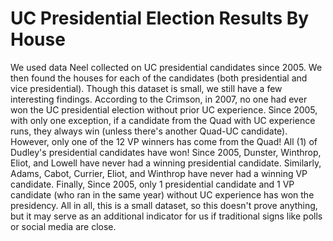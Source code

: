 # UC Presidential Election Results By House
We used data Neel collected on UC presidential candidates since 2005. We then found the
houses for each of the candidates (both presidential and vice presidential). Though this
dataset is small, we still have a few interesting findings. According to the Crimson, in
2007, no one had ever won the UC presidential election without prior UC experience. Since
2005, with only one exception, if a candidate from the Quad with UC experience runs, they
always win (unless there's another Quad-UC candidate). However, only one of the 12 VP
winners has come from the Quad! All (1) of Dudley's presidential candidates have won! 
Since 2005, Dunster, Winthrop, Eliot, and Lowell have never had a winning presidential 
candidate. Similarly, Adams, Cabot, Currier, Eliot, and Winthrop have never had a winning
VP candidate. Finally, Since 2005, only 1 presidential candidate and 1 VP candidate (who
ran in the same year) without UC experience has won the presidency. All in all, this is
a small dataset, so this doesn't prove anything, but it may serve as an additional
indicator for us if traditional signs like polls or social media are close.

